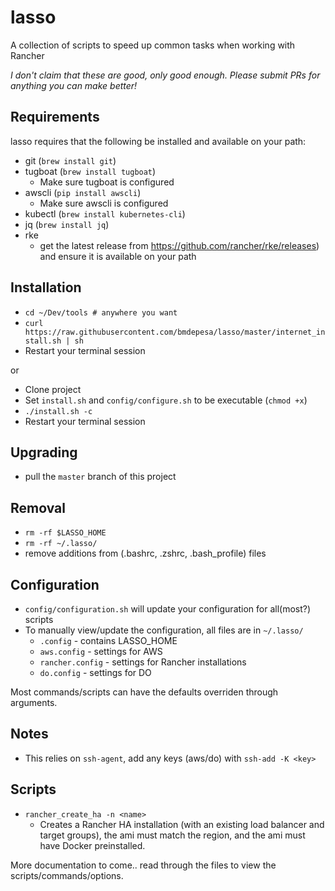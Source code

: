 # lasso
A collection of scripts to speed up common tasks when working with Rancher

_I don't claim that these are good, only good enough. Please submit PRs for anything you can make better!_

## Requirements

lasso requires that the following be installed and available on your path:

* git (`brew install git`)
* tugboat (`brew install tugboat`)
  * Make sure tugboat is configured 
* awscli (`pip install awscli`)
  * Make sure awscli is configured 
* kubectl (`brew install kubernetes-cli`)
* jq (`brew install jq`)
* rke
  * get the latest release from https://github.com/rancher/rke/releases) and ensure it is available on your path

## Installation
* `cd ~/Dev/tools # anywhere you want`
* `curl https://raw.githubusercontent.com/bmdepesa/lasso/master/internet_install.sh | sh`
* Restart your terminal session

or

* Clone project
* Set `install.sh` and `config/configure.sh` to be executable (`chmod +x`)
* `./install.sh -c`
* Restart your terminal session

## Upgrading
* pull the `master` branch of this project

## Removal
* `rm -rf $LASSO_HOME`
* `rm -rf ~/.lasso/`
* remove additions from (.bashrc, .zshrc, .bash_profile) files

## Configuration
* `config/configuration.sh` will update your configuration for all(most?) scripts
* To manually view/update the configuration, all files are in `~/.lasso/`
  * `.config` - contains LASSO_HOME
  * `aws.config` - settings for AWS
  * `rancher.config` - settings for Rancher installations
  * `do.config` - settings for DO
  
Most commands/scripts can have the defaults overriden through arguments.

## Notes
* This relies on `ssh-agent`, add any keys (aws/do) with `ssh-add -K <key>`

## Scripts
* `rancher_create_ha -n <name>` 
  * Creates a Rancher HA installation (with an existing load balancer and target groups), the ami must match the region, and the ami must have Docker preinstalled.
  
More documentation to come.. read through the files to view the scripts/commands/options.

